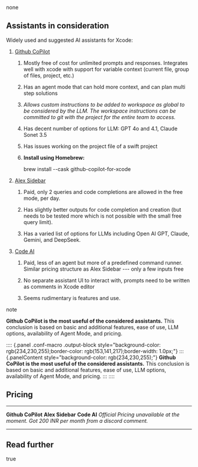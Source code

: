 none

## Assistants in consideration

Widely used and suggested AI assistants for Xcode:

1.  [Github
    CoPilot](https://github.blog/changelog/2024-10-29-github-copilot-code-completion-in-xcode-is-now-available-in-public-preview/)

    1.  Mostly free of cost for unlimited prompts and responses.
        Integrates well with xcode with support for variable context
        (current file, group of files, project, etc.)

    2.  Has an agent mode that can hold more context, and can plan multi
        step solutions

    3.  *Allows custom instructions to be added to workspace as global
        to be considered by the LLM. The workspace instructions can be
        committed to git with the project for the entire team to
        access.*

    4.  Has decent number of options for LLM: GPT 4o and 4.1, Claude
        Sonet 3.5

    5.  Has issues working on the project file of a swift project

    6.  **Install using Homebrew:**

        brew install \--cask github-copilot-for-xcode

2.  [Alex Sidebar](https://www.alexcodes.app/)

    1.  Paid, only 2 queries and code completions are allowed in the
        free mode, per day.

    2.  Has slightly better outputs for code completion and creation
        (but needs to be tested more which is not possible with the
        small free query limit).

    3.  Has a varied list of options for LLMs including Open AI GPT,
        Claude, Gemini, and DeepSeek.

3.  [Code AI](https://xcode-ai.com/)

    1.  Paid, less of an agent but more of a predefined command runner.
        Similar pricing structure as Alex Sidebar --- only a few inputs
        free

    2.  No separate assistant UI to interact with, prompts need to be
        written as comments in Xcode editor

    3.  Seems rudimentary is features and use.

note

**Github CoPilot is the most useful of the considered assistants.** This
conclusion is based on basic and additional features, ease of use, LLM
options, availability of Agent Mode, and pricing.

:::: {.panel .conf-macro .output-block style="background-color: rgb(234,230,255);border-color: rgb(153,141,217);border-width: 1.0px;"}
::: {.panelContent style="background-color: rgb(234,230,255);"}
**Github CoPilot is the most useful of the considered assistants.** This
conclusion is based on basic and additional features, ease of use, LLM
options, availability of Agent Mode, and pricing.
:::
::::

## Pricing

  -------------------- ------------------ ---------------------------------------------------------------------------------------------
  **Github CoPilot**   **Alex Sidebar**   **Code AI**
                                          *Official Pricing unavailable at the moment. Got 200 INR per month from a discord comment.*
  -------------------- ------------------ ---------------------------------------------------------------------------------------------

## Read further

true
